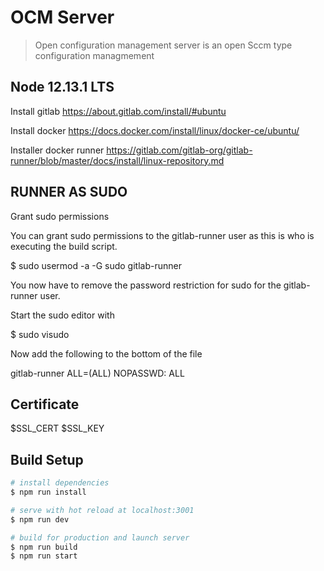 # OCM Server

> Open configuration management server is an open Sccm type configuration managmement

## Node 12.13.1 LTS

Install gitlab
https://about.gitlab.com/install/#ubuntu

Install docker
https://docs.docker.com/install/linux/docker-ce/ubuntu/

Installer docker runner
https://gitlab.com/gitlab-org/gitlab-runner/blob/master/docs/install/linux-repository.md


## RUNNER AS SUDO
Grant sudo permissions

You can grant sudo permissions to the gitlab-runner user as this is who is executing the build script.

$ sudo usermod -a -G sudo gitlab-runner

You now have to remove the password restriction for sudo for the gitlab-runner user.

Start the sudo editor with

$ sudo visudo

Now add the following to the bottom of the file

gitlab-runner ALL=(ALL) NOPASSWD: ALL

## Certificate
$SSL_CERT
$SSL_KEY

## Build Setup

``` bash
# install dependencies
$ npm run install

# serve with hot reload at localhost:3001
$ npm run dev

# build for production and launch server
$ npm run build
$ npm run start
